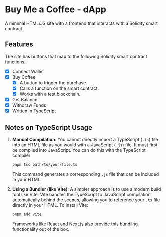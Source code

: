 # Buy Me a Coffee - dApp

A minimal HTML/JS site with a frontend that interacts with a Solidity smart contract.

## Features

The site has buttons that map to the following Solidity smart contract functions:

- [x] Connect Wallet
- [x] Buy Coffee
  - [x] A button to trigger the purchase.
  - [x] Calls a function on the smart contract.
  - [x] Works with a test blockchain.
- [x] Get Balance
- [x] Withdraw Funds
- [x] Written in TypeScript

## Notes on TypeScript Usage

1.  **Manual Compilation**:
    You cannot directly import a TypeScript (`.ts`) file into an HTML file as you would with a JavaScript (`.js`) file. It must first be compiled into JavaScript. You can do this with the TypeScript compiler:

    ```bash
    pnpm tsc path/to/your/file.ts
    ```

    This command generates a corresponding `.js` file that can be included in your HTML.

2.  **Using a Bundler (like Vite)**:
    A simpler approach is to use a modern build tool like Vite. Vite handles the TypeScript to JavaScript compilation automatically behind the scenes, allowing you to reference your `.ts` file directly in your HTML.
    To install Vite:
    ```bash
    pnpm add vite
    ```
    Frameworks like React and Next.js also provide this bundling functionality out of the box.

